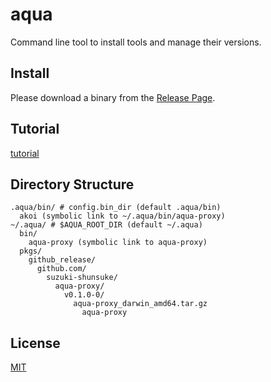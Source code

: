 # aqua

Command line tool to install tools and manage their versions.

## Install

Please download a binary from the [Release Page](https://github.com/suzuki-shunsuke/aqua/releases).

## Tutorial

[tutorial](tutorial/README.md)

## Directory Structure

```
.aqua/bin/ # config.bin_dir (default .aqua/bin)
  akoi (symbolic link to ~/.aqua/bin/aqua-proxy)
~/.aqua/ # $AQUA_ROOT_DIR (default ~/.aqua)
  bin/
    aqua-proxy (symbolic link to aqua-proxy)
  pkgs/
    github_release/
      github.com/
        suzuki-shunsuke/
          aqua-proxy/
            v0.1.0-0/
              aqua-proxy_darwin_amd64.tar.gz
                aqua-proxy
```

## License

[MIT](LICENSE)
